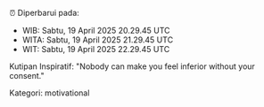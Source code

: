 ⏰ Diperbarui pada:
- WIB: Sabtu, 19 April 2025 20.29.45 UTC
- WITA: Sabtu, 19 April 2025 21.29.45 UTC
- WIT: Sabtu, 19 April 2025 22.29.45 UTC

Kutipan Inspiratif:
"Nobody can make you feel inferior without your consent."


Kategori: motivational

